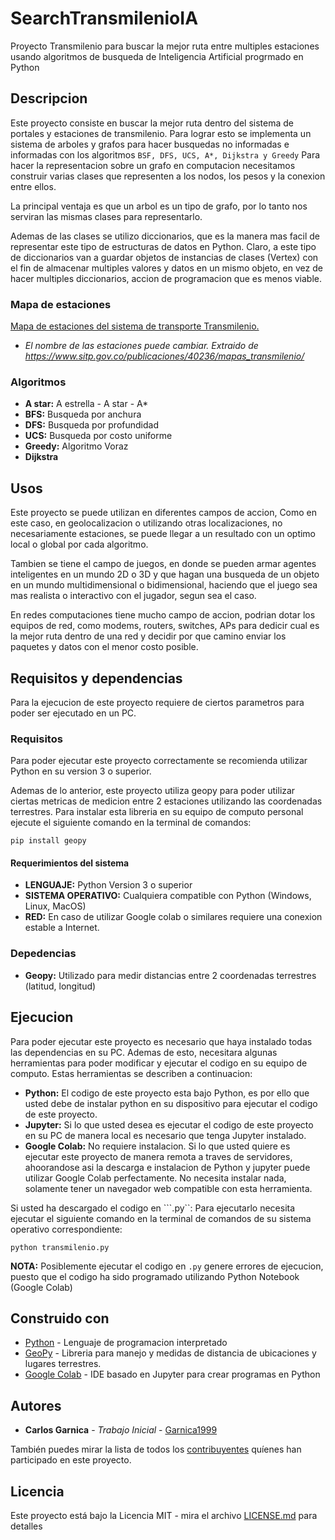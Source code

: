 # SearchTransmilenioIA
Proyecto Transmilenio para buscar la mejor ruta entre multiples estaciones usando algoritmos de busqueda de Inteligencia Artificial progrmado en Python

## Descripcion
Este proyecto consiste en buscar la mejor ruta dentro del sistema de portales y estaciones de transmilenio. Para lograr esto se implementa un sistema de arboles y grafos para hacer busquedas no informadas e informadas con los algoritmos ```BSF, DFS, UCS, A*, Dijkstra y Greedy```
Para hacer la representacion sobre un grafo en computacion necesitamos construir varias clases que representen a los nodos, los pesos y la conexion entre ellos.

La principal ventaja es que un arbol es un tipo de grafo, por lo tanto nos serviran las mismas clases para representarlo.

Ademas de las clases se utilizo diccionarios, que es la manera mas facil de representar este tipo de estructuras de datos en Python. Claro, a este tipo de diccionarios van a guardar objetos de instancias de clases (Vertex) con el fin de almacenar multiples valores y datos en un mismo objeto, en vez de hacer multiples diccionarios, accion de programacion que es menos viable.

### Mapa de estaciones

[Mapa de estaciones del sistema de transporte Transmilenio.](https://www.sitp.gov.co/publicaciones/40236/mapas_transmilenio/info/sitp/media/img75080.jpg)

* *El nombre de las estaciones puede cambiar. Extraido de https://www.sitp.gov.co/publicaciones/40236/mapas_transmilenio/*

### Algoritmos

* **A star:** A estrella - A star - A*
* **BFS:** Busqueda por anchura
* **DFS:** Busqueda por profundidad
* **UCS:** Busqueda por costo uniforme
* **Greedy:** Algoritmo Voraz
* **Dijkstra**

## Usos

Este proyecto se puede utilizan en diferentes campos de accion, Como en este caso, en geolocalizacion o utilizando otras localizaciones, no necesariamente estaciones, se puede llegar a un resultado con un optimo local o global por cada algoritmo.

Tambien se tiene el campo de juegos, en donde se pueden armar agentes inteligentes en un mundo 2D o 3D y que hagan una busqueda de  un objeto en un mundo multidimensional o bidimensional, haciendo que el juego sea mas realista o interactivo con el jugador, segun sea el caso.

En redes computaciones tiene mucho campo de accion, podrian dotar los equipos de red, como modems, routers, switches, APs para dedicir cual es la mejor ruta dentro de una red y decidir por que camino enviar los paquetes y datos con el menor costo posible.

## Requisitos y dependencias

Para la ejecucion de este proyecto requiere de ciertos parametros para poder ser ejecutado en un PC.

### Requisitos
Para poder ejecutar este proyecto correctamente se recomienda utilizar Python en su version 3 o superior.

Ademas de lo anterior, este proyecto utiliza geopy para poder utilizar ciertas metricas de medicion entre 2 estaciones utilizando las coordenadas terrestres. Para instalar esta libreria en su equipo de computo personal ejecute el siguiente comando en la terminal de comandos:

```
pip install geopy
```

#### Requerimientos del sistema
* **LENGUAJE:** Python Version 3 o superior
* **SISTEMA OPERATIVO:** Cualquiera compatible con Python (Windows, Linux, MacOS)
* **RED:** En caso de utilizar Google colab o similares requiere una conexion estable a Internet.

### Depedencias

* **Geopy:** Utilizado para medir distancias entre 2 coordenadas terrestres (latitud, longitud)

## Ejecucion

Para poder ejecutar este proyecto es necesario que haya instalado todas las dependencias en su PC. Ademas de esto, necesitara algunas herramientas para poder modificar y ejecutar el codigo en su equipo de computo. Estas herramientas se describen a continuacion:
* **Python:** El codigo de este proyecto esta bajo Python, es por ello que usted debe de instalar python en su dispositivo para ejecutar el codigo de este proyecto.
* **Jupyter:** Si lo que usted desea es ejecutar el codigo de este proyecto en su PC de manera local es necesario que tenga Jupyter instalado.
* **Google Colab:** No requiere instalacion. Si lo que usted quiere es ejecutar este proyecto de manera remota a traves de servidores, ahoorandose asi la descarga e instalacion de Python y jupyter puede utilizar Google Colab perfectamente. No necesita instalar nada, solamente tener un navegador web compatible con esta herramienta.

Si usted ha descargado el codigo en ```.py``: Para ejecutarlo necesita ejecutar el siguiente comando en la terminal de comandos de su sistema operativo correspondiente:
```
python transmilenio.py
```
**NOTA:** Posiblemente ejecutar el codigo en ```.py``` genere errores de ejecucion, puesto que el codigo ha sido programado utilizando Python Notebook (Google Colab)

## Construido con

* [Python](https://www.python.org/) - Lenguaje de programacion interpretado
* [GeoPy](https://geopy.readthedocs.io/en/stable/) - Libreria para manejo y medidas de distancia de ubicaciones y lugares terrestres.
* [Google Colab](https://research.google.com/colaboratory/faq.html) - IDE basado en Jupyter para crear programas en Python

## Autores

* **Carlos Garnica** - *Trabajo Inicial* - [Garnica1999](https://github.com/garnica1999)

También puedes mirar la lista de todos los [contribuyentes](https://github.com/Garnica1999/SearchTransmilenioIA/contributors) quíenes han participado en este proyecto. 

## Licencia

Este proyecto está bajo la Licencia MIT - mira el archivo [LICENSE.md](https://github.com/Garnica1999/SearchTransmilenioIA/blob/master/LICENSE) para detalles

